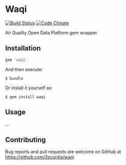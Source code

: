 # Waqi
[![Build Status](https://travis-ci.org/3zcurdia/waqi.svg?branch=master)](https://travis-ci.org/3zcurdia/waqi) [![Code Climate](https://lima.codeclimate.com/github/3zcurdia/waqi/badges/gpa.svg)](https://lima.codeclimate.com/github/3zcurdia/waqi)

Air Quality Open Data Platform gem wrapper

## Installation

```ruby
gem 'waqi'
```

And then execute:

    $ bundle

Or install it yourself as:

    $ gem install waqi

## Usage
...

## Contributing

Bug reports and pull requests are welcome on GitHub at https://github.com/3zcurdia/waqi
